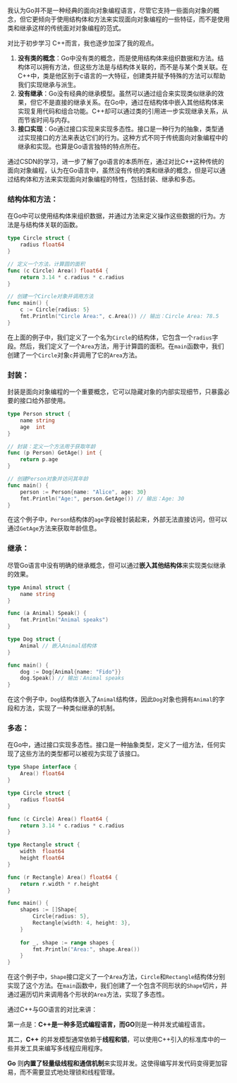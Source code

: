 我认为Go并不是一种经典的面向对象编程语言，尽管它支持一些面向对象的概念，但它更倾向于使用结构体和方法来实现面向对象编程的一些特征，而不是使用类和继承这样的传统面对对象编程的范式。

对比于初步学习 C++而言，我也逐步加深了我的观点。

1. **没有类的概念**：Go中没有类的概念，而是使用结构体来组织数据和方法。结构体可以拥有方法，但这些方法是与结构体关联的，而不是与某个类关联。在C++中，类是他区别于c语言的一大特征，创建类并赋予特殊的方法可以帮助我们实现继承与派生。
2. **没有继承**：Go没有经典的继承模型。虽然可以通过组合来实现类似继承的效果，但它不是直接的继承关系。在Go中，通过在结构体中嵌入其他结构体来实现复用代码和组合功能。C++却可以通过类的引用进一步实现继承关系，从而节省时间与内存。
3. **接口实现**：Go通过接口实现来实现多态性。接口是一种行为的抽象，类型通过实现接口的方法来表达它们的行为。这种方式不同于传统面向对象编程中的继承和实现。也算是Go语言独特的特点所在。

通过CSDN的学习，进一步了解了go语言的本质所在，通过对比C++这种传统的面向对象编程，认为在Go语言中，虽然没有传统的类和继承的概念，但是可以通过结构体和方法来实现面向对象编程的特性，包括封装、继承和多态。

### 结构体和方法：

在Go中可以使用结构体来组织数据，并通过方法来定义操作这些数据的行为。方法是与结构体关联的函数。

```go
type Circle struct {
    radius float64
}

// 定义一个方法，计算圆的面积
func (c Circle) Area() float64 {
    return 3.14 * c.radius * c.radius
}

// 创建一个Circle对象并调用方法
func main() {
    c := Circle{radius: 5}
    fmt.Println("Circle Area:", c.Area()) // 输出：Circle Area: 78.5
}
```

在上面的例子中，我们定义了一个名为`Circle`的结构体，它包含一个`radius`字段。然后，我们定义了一个`Area`方法，用于计算圆的面积。在`main`函数中，我们创建了一个`Circle`对象`c`并调用了它的`Area`方法。

### 封装：

封装是面向对象编程的一个重要概念，它可以隐藏对象的内部实现细节，只暴露必要的接口给外部使用。

```go
type Person struct {
    name string
    age  int
}

// 封装：定义一个方法用于获取年龄
func (p Person) GetAge() int {
    return p.age
}

// 创建Person对象并访问其年龄
func main() {
    person := Person{name: "Alice", age: 30}
    fmt.Println("Age:", person.GetAge()) // 输出：Age: 30
}
```

在这个例子中，`Person`结构体的`age`字段被封装起来，外部无法直接访问，但可以通过`GetAge`方法来获取年龄信息。

### 继承：

尽管Go语言中没有明确的继承概念，但可以通过**嵌入其他结构体**来实现类似继承的效果。

```go
type Animal struct {
    name string
}

func (a Animal) Speak() {
    fmt.Println("Animal speaks")
}

type Dog struct {
    Animal // 嵌入Animal结构体
}

func main() {
    dog := Dog{Animal{name: "Fido"}}
    dog.Speak() // 输出：Animal speaks
}
```

在这个例子中，`Dog`结构体嵌入了`Animal`结构体，因此`Dog`对象也拥有`Animal`的字段和方法，实现了一种类似继承的机制。

### 多态：

在Go中，通过接口实现多态性。接口是一种抽象类型，定义了一组方法，任何实现了这些方法的类型都可以被视为实现了该接口。

```go
type Shape interface {
    Area() float64
}

type Circle struct {
    radius float64
}

func (c Circle) Area() float64 {
    return 3.14 * c.radius * c.radius
}

type Rectangle struct {
    width  float64
    height float64
}

func (r Rectangle) Area() float64 {
    return r.width * r.height
}

func main() {
    shapes := []Shape{
        Circle{radius: 5},
        Rectangle{width: 4, height: 3},
    }
    
    for _, shape := range shapes {
        fmt.Println("Area:", shape.Area())
    }
}
```

在这个例子中，`Shape`接口定义了一个`Area`方法，`Circle`和`Rectangle`结构体分别实现了这个方法。在`main`函数中，我们创建了一个包含不同形状的`Shape`切片，并通过遍历切片来调用各个形状的`Area`方法，实现了多态性。

通过C++与GO语言的对比来讲：

第一点是：**C++**是一种多范式编程语言，而**GO**则是一种并发式编程语言。

其二，**C++** 的并发模型通常依赖于**线程和锁**，可以使用C++引入的标准库中的一些并发工具来编写多线程应用程序。

**Go** 则**内置了轻量级线程和通信机制**来实现并发。这使得编写并发代码变得更加容易，而不需要显式地处理锁和线程管理。
